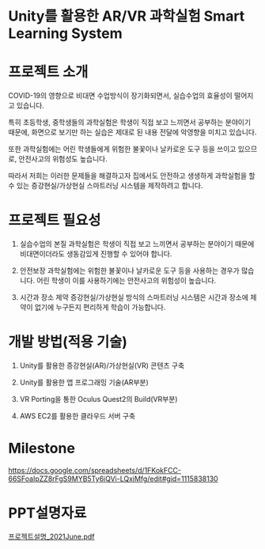 # Unity를 활용한 AR/VR 과학실험 Smart Learning System

# 프로젝트 소개
COVID-19의 영향으로 비대면 수업방식이 장기화되면서, 실습수업의 효율성이 떨어지고 있습니다.

특히 초등학생, 중학생들의 과학실험은 학생이 직접 보고 느끼면서 공부하는 분야이기 때문에, 화면으로 보기만 하는 실습은 제대로 된 내용 전달에 악영향을 미치고 있습니다. 

또한 과학실험에는 어린 학생들에게 위험한 불꽃이나 날카로운 도구 등을 쓰이고 있으므로, 안전사고의 위험성도 높습니다.

따라서 저희는 이러한 문제들을 해결하고자 집에서도 안전하고 생생하게 과학실험을 할 수 있는 증강현실/가상현실 스마트러닝 시스템을 제작하려고 합니다.

# 프로젝트 필요성
  1. 실습수업의 본질
  과학실험은 학생이 직접 보고 느끼면서 공부하는 분야이기 때문에 비대면이더라도 생동감있게 진행할 수 있어야 합니다.

  2. 안전보장
  과학실험에는 위험한 불꽃이나 날카로운 도구 등을 사용하는 경우가 많습니다. 어린 학생이 이를 사용하기에는 안전사고의 위험성이 높습니다.

  3. 시간과 장소 제약
  증강현실/가상현실 방식의 스마트러닝 시스템은 시간과 장소에 제약이 없기에 누구든지 편리하게 학습이 가능합니다.

# 개발 방법(적용 기술) 
   1. Unity를 활용한 증강현실(AR)/가상현실(VR) 콘텐츠 구축

   2. Unity를 활용한 앱 프로그래밍 기술(AR부분)
   
   3. VR Porting을 통한 Oculus Quest2의 Build(VR부분) 

   4. AWS EC2를 활용한 클라우드 서버 구축


# Milestone

https://docs.google.com/spreadsheets/d/1FKokFCC-66SFoaIpZZ8rFgS9MYB5Ty6iQVi-LQxiMfg/edit#gid=1115838130


# PPT설명자료

[프로젝트설명_2021June.pdf](https://github.com/ShimWooJeong/AR_experiment/files/6936051/_2021June.pdf)

